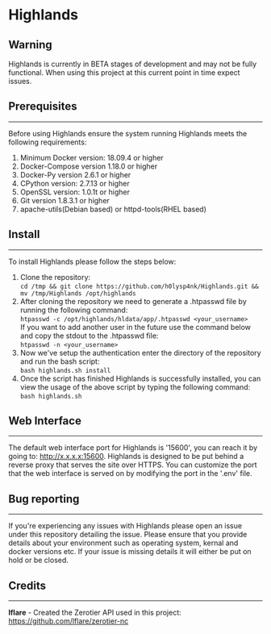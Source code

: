 # Highlands

## Warning
Highlands is currently in BETA stages of development and may not be fully functional. When using this project at this current point in time expect issues.

## Prerequisites
------
Before using Highlands ensure the system running Highlands meets the following requirements:  
1. Minimum Docker version: 18.09.4 or higher  
2. Docker-Compose version 1.18.0 or higher  
3. Docker-Py version 2.6.1 or higher  
4. CPython version: 2.7.13 or higher  
5. OpenSSL version: 1.0.1t or higher  
6. Git version 1.8.3.1 or higher
7. apache-utils(Debian based) or httpd-tools(RHEL based)
  
## Install
------
To install Highlands please follow the steps below:  
1. Clone the repository:  
``` cd /tmp && git clone https://github.com/h0lysp4nk/Highlands.git && mv /tmp/Highlands /opt/highlands ```
2. After cloning the repository we need to generate a .htpasswd file by running the following command:  
``` htpasswd -c /opt/highlands/hldata/app/.htpasswd <your_username> ```  
If you want to add another user in the future use the command below and copy the stdout to the .htpasswd file:  
``` htpasswd -n <your_username> ```
3. Now we've setup the authentication enter the directory of the repository and run the bash script:   
``` bash highlands.sh install ```
4. Once the script has finished Highlands is successfully installed, you can view the usage of the above script by typing the following command:  
``` bash highlands.sh ```

## Web Interface
------
The default web interface port for Highlands is '15600', you can reach it by going to: http://x.x.x.x:15600. Highlands is designed to be put behind a reverse proxy that serves the site over HTTPS. You can customize the port that the web interface is served on by modifying the port in the '.env' file.

## Bug reporting
------
If you're experiencing any issues with Highlands please open an issue under this repository detailing the issue. Please ensure that you provide details about your environment such as operating system, kernal and docker versions etc. If your issue is missing details it will either be put on hold or be closed.

## Credits
------
**lflare** - Created the Zerotier API used in this project: https://github.com/lflare/zerotier-nc

